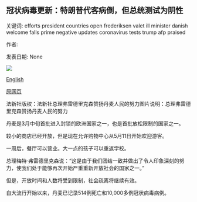 ## 冠状病毒更新：特朗普代客病倒，但总统测试为阴性

关键词: efforts president countries open frederiksen valet ill minister danish welcome falls prime negative updates coronavirus tests trump afp praised

作者: 

发表日期: None

![](https://m.files.bbci.co.uk/modules/bbc-morph-news-waf-page-meta/4.1.2/bbc_news_logo.png)

[English](Coronavirus%20updates%3A%20Trump%20valet%20falls%20ill%20but%20president%20tests%20negative.md)

[原网页](https://www.bbc.com/news/live/world-52568948)

法新社版权：法新社总理弗雷德里克森赞扬丹麦人民的努力图片说明：总理弗雷德里克森赞扬丹麦人民的努力

丹麦是3月中旬首批进入封锁的欧洲国家之一，也是首批放松限制的国家之一。

较小的商店已经开放，但是现在允许购物中心从5月11日开始欢迎游客。

一周后，餐厅可以营业。大一点的孩子可以重返学校。

总理梅特·弗雷德里克森说：“这是由于我们团结一致并做出了令人印象深刻的努力，使我们处于能够再次开始严重重新开放社会的国家之一。”

但是，开放时间和人数将受到限制，社会疏离将继续有效。

自大流行开始以来，丹麦已记录514例死亡和10,000多例冠状病毒病例。
